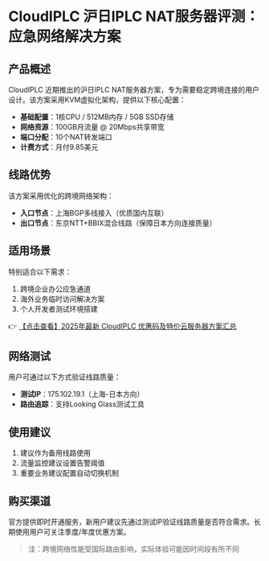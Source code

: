# CloudIPLC 沪日IPLC NAT服务器评测：应急网络解决方案

## 产品概述
CloudIPLC 近期推出的沪日IPLC NAT服务器方案，专为需要稳定跨境连接的用户设计。该方案采用KVM虚拟化架构，提供以下核心配置：

- **基础配置**：1核CPU / 512MB内存 / 5GB SSD存储
- **网络资源**：100GB月流量 @ 20Mbps共享带宽
- **端口分配**：10个NAT转发端口
- **计费方式**：月付9.85美元

## 线路优势
该方案采用优化的跨境网络架构：
- **入口节点**：上海BGP多线接入（优质国内互联）
- **出口节点**：东京NTT+BBIX混合线路（保障日本方向连接质量）

## 适用场景
特别适合以下需求：
1. 跨境企业办公应急通道
2. 海外业务临时访问解决方案
3. 个人开发者测试环境搭建

👉 [【点击查看】2025年最新 CloudIPLC 优惠码及特价云服务器方案汇总](https://bit.ly/cloudiplc)

## 网络测试
用户可通过以下方式验证线路质量：
- **测试IP**：175.102.19.1（上海-日本方向）
- **路由追踪**：支持Looking Glass测试工具

## 使用建议
1. 建议作为备用线路使用
2. 流量监控建议设置告警阈值
3. 重要业务建议配置自动切换机制

## 购买渠道
官方提供即时开通服务，新用户建议先通过测试IP验证线路质量是否符合需求。长期使用用户可关注季度/年度优惠方案。

> 注：跨境网络性能受国际路由影响，实际体验可能因时间段有所不同
